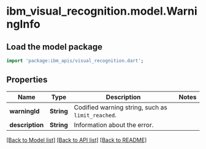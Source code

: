 # ibm_visual_recognition.model.WarningInfo

## Load the model package
```dart
import 'package:ibm_apis/visual_recognition.dart';
```

## Properties
Name | Type | Description | Notes
------------ | ------------- | ------------- | -------------
**warningId** | **String** | Codified warning string, such as `limit_reached`. | 
**description** | **String** | Information about the error. | 

[[Back to Model list]](../../README.md#documentation-for-models) [[Back to API list]](../../README.md#documentation-for-api-endpoints) [[Back to README]](../../README.md)


